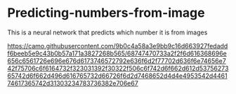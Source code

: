 # Predicting-numbers-from-image
This is a neural network that predicts which number it is from images

https://camo.githubusercontent.com/9b0c4a58a3e9bb9c16d663927fedaddf6beeb5e9c43b0b57a171a3827268b565/68747470733a2f2f6d616368696e656c6561726e696e676d6173746572792e636f6d2f77702d636f6e74656e742f75706c6f6164732f323031392f30322f506c6f742d6f662d612d5375627365742d6f662d496d616765732d66726f6d2d7468652d4d4e4953542d446174617365742d31303234783736382e706e67
